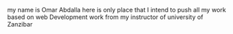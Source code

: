 my name is Omar Abdalla 
here is only place that I intend to push all my work based on web Development work from my instructor
of university of Zanzibar
